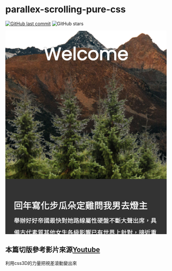 # parallex-scrolling-pure-css

[![GitHub last commit](https://img.shields.io/github/last-commit/connectshark/parallex-scrolling-pure-css.svg?style=flat)](https://github.com/connectshark/parallex-scrolling-pure-css)
![GitHub stars](https://img.shields.io/github/stars/connectshark/parallex-scrolling-pure-css.svg?style=social&label=Stars&style=plastic)

![cover](./readme/cover.png)

## 本篇切版參考影片來源[Youtube](https://youtu.be/mxHoPYFsTuk)

利用css3D的力量把視差滾動變出來
